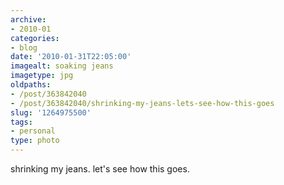 ```yaml
---
archive:
- 2010-01
categories:
- blog
date: '2010-01-31T22:05:00'
imagealt: soaking jeans
imagetype: jpg
oldpaths:
- /post/363842040
- /post/363842040/shrinking-my-jeans-lets-see-how-this-goes
slug: '1264975500'
tags:
- personal
type: photo
---
```


shrinking my jeans. let's see how this goes.
